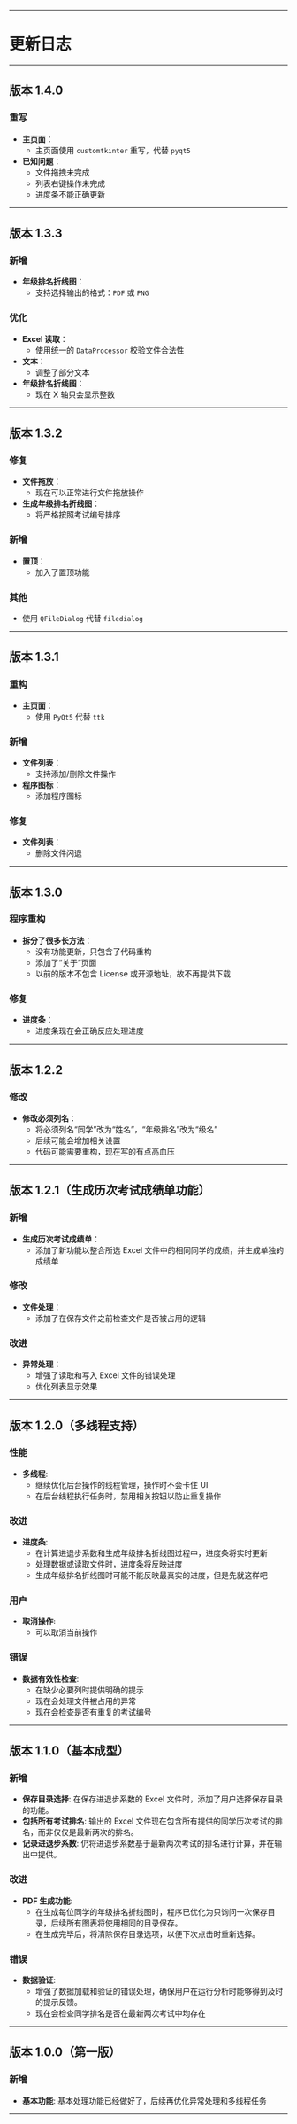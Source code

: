 
***

# 更新日志

***

## 版本 1.4.0

### 重写
- **主页面**：
  - 主页面使用 `customtkinter` 重写，代替 `pyqt5`
- **已知问题**：
  - 文件拖拽未完成
  - 列表右键操作未完成
  - 进度条不能正确更新

***

## 版本 1.3.3

### 新增
- **年级排名折线图**：
  - 支持选择输出的格式：`PDF` 或 `PNG`
### 优化
- **Excel 读取**：
  - 使用统一的 `DataProcessor` 校验文件合法性
- **文本**：
  - 调整了部分文本
- **年级排名折线图**：
  - 现在 X 轴只会显示整数

***

## 版本 1.3.2

### 修复
- **文件拖放**：
  - 现在可以正常进行文件拖放操作
- **生成年级排名折线图**：
  - 将严格按照考试编号排序
### 新增
- **置顶**：
  - 加入了置顶功能
### 其他
- 使用 `QFileDialog` 代替 `filedialog`

***

## 版本 1.3.1

### 重构
- **主页面**：
  - 使用 `PyQt5` 代替 `ttk`
### 新增
- **文件列表**：
  - 支持添加/删除文件操作
- **程序图标**：
  - 添加程序图标
### 修复
- **文件列表**：
  - 删除文件闪退

***

## 版本 1.3.0

### 程序重构
- **拆分了很多长方法**：
  - 没有功能更新，只包含了代码重构
  - 添加了“关于”页面
  - 以前的版本不包含 License 或开源地址，故不再提供下载
### 修复
- **进度条**：
  - 进度条现在会正确反应处理进度

***

## 版本 1.2.2

### 修改
- **修改必须列名**：
  - 将必须列名“同学”改为“姓名”，“年级排名”改为“级名”
  - 后续可能会增加相关设置
  - 代码可能需要重构，现在写的有点高血压

***

## 版本 1.2.1（生成历次考试成绩单功能）

### 新增
- **生成历次考试成绩单**：
  - 添加了新功能以整合所选 Excel 文件中的相同同学的成绩，并生成单独的成绩单

### 修改
- **文件处理**：
  - 添加了在保存文件之前检查文件是否被占用的逻辑

### 改进
- **异常处理**：
  - 增强了读取和写入 Excel 文件的错误处理
  - 优化列表显示效果

***

## 版本 1.2.0（多线程支持）

### 性能
- **多线程**: 
  - 继续优化后台操作的线程管理，操作时不会卡住 UI
  - 在后台线程执行任务时，禁用相关按钮以防止重复操作

### 改进
- **进度条**: 
  - 在计算进退步系数和生成年级排名折线图过程中，进度条将实时更新
  - 处理数据或读取文件时，进度条将反映进度
  - 生成年级排名折线图时可能不能反映最真实的进度，但是先就这样吧

### 用户
- **取消操作**: 
  - 可以取消当前操作
  
### 错误
- **数据有效性检查**: 
  - 在缺少必要列时提供明确的提示
  - 现在会处理文件被占用的异常
  - 现在会检查是否有重复的考试编号

***

## 版本 1.1.0（基本成型）

### 新增
- **保存目录选择**: 在保存进退步系数的 Excel 文件时，添加了用户选择保存目录的功能。
- **包括所有考试排名**: 输出的 Excel 文件现在包含所有提供的同学历次考试的排名，而非仅仅是最新两次的排名。
- **记录进退步系数**: 仍将进退步系数基于最新两次考试的排名进行计算，并在输出中提供。

### 改进
- **PDF 生成功能**: 
  - 在生成每位同学的年级排名折线图时，程序已优化为只询问一次保存目录，后续所有图表将使用相同的目录保存。
  - 在生成完毕后，将清除保存目录选项，以便下次点击时重新选择。

### 错误
- **数据验证**: 
  - 增强了数据加载和验证的错误处理，确保用户在运行分析时能够得到及时的提示反馈。
  - 现在会检查同学排名是否在最新两次考试中均存在

***

## 版本 1.0.0（第一版）

### 新增
- **基本功能**: 基本处理功能已经做好了，后续再优化异常处理和多线程任务

***